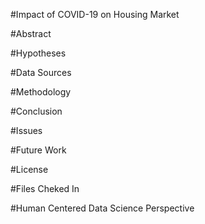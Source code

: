 #Impact of COVID-19 on Housing Market

#Abstract

#Hypotheses

#Data Sources

#Methodology

#Conclusion

#Issues

#Future Work

#License

#Files Cheked In

#Human Centered Data Science Perspective
